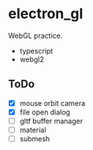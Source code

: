 # electron_gl

WebGL practice.

* typescript
* webgl2

## ToDo

* [x] mouse orbit camera
* [x] file open dialog
* [ ] gltf buffer manager
* [ ] material
* [ ] submesh
